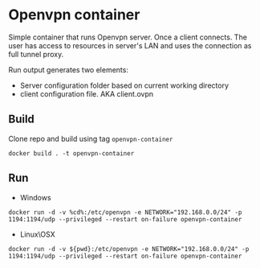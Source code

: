 # Openvpn container

Simple container that runs Openvpn server.
Once a client connects. The user has access to resources in server's LAN and uses the connection as full tunnel proxy.

Run output generates two elements:
* Server configuration folder based on current working directory
* client configuration file. AKA client.ovpn

## Build
Clone repo and build using tag `openvpn-container`

`docker build . -t openvpn-container`

## Run
* Windows

`docker run -d -v %cd%:/etc/openvpn -e NETWORK="192.168.0.0/24" -p 1194:1194/udp --privileged --restart on-failure openvpn-container`
* Linux\OSX

`docker run -d -v ${pwd}:/etc/openvpn -e NETWORK="192.168.0.0/24" -p 1194:1194/udp --privileged --restart on-failure openvpn-container`